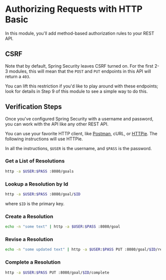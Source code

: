 # Authorizing Requests with HTTP Basic

In this module, you'll add method-based authorization rules to your REST API.

## CSRF

Note that by default, Spring Security leaves CSRF turned on. 
For the first 2-3 modules, this will mean that the `POST` and `PUT` endpoints in this API will return a `403`.

You can lift this restriction if you'd like to play around with these endpoints; look for details in Step 9 of this module to see a simple way to do this. 

## Verification Steps

Once you've configured Spring Security with a username and password, you can work with the API like any other REST API.

You can use your favorite HTTP client, like [Postman](https://getpostman.com), cURL, or [HTTPie](https://httpie.org). The following instructions will use HTTPie.

In all the instructions, `$USER` is the username, and `$PASS` is the password.

### Get a List of Resolutions
```bash
http -a $USER:$PASS :8080/goals
```
### Lookup a Resolution by Id
```bash
http -a $USER:$PASS :8080/goal/$ID
```
where `$ID` is the primary key.
### Create a Resolution
```bash
echo -n "some text" | http -a $USER:$PASS :8080/goal
```
### Revise a Resolution
```bash
echo -n "some updated text" | http -a $USER:$PASS PUT :8080/goal/$ID/revise
```
### Complete a Resolution
```bash
http -a $USER:$PASS PUT :8080/goal/$ID/complete
```